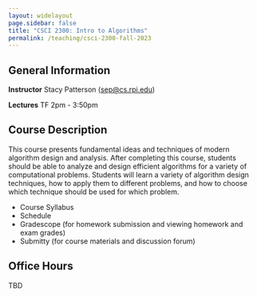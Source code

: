```yaml
---
layout: widelayout
page.sidebar: false
title: "CSCI 2300: Intro to Algorithms"
permalink: /teaching/csci-2300-fall-2023
---
```



## General Information
**Instructor** Stacy Patterson (sep@cs.rpi.edu)

**Lectures** TF 2pm - 3:50pm  


## Course Description
This course presents fundamental ideas and techniques of modern algorithm design and analysis. 
After completing this course, students should be able to analyze and design efficient algorithms 
for a variety of computational problems. Students will learn a variety of algorithm design techniques, 
how to apply them to different problems, and how to choose which technique should be used for which problem.

- Course Syllabus
- Schedule
- Gradescope (for homework submission and viewing homework and exam grades)
- Submitty (for course materials and discussion forum)


## Office Hours
TBD
